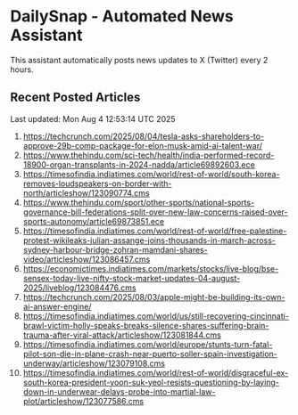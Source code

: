 # DailySnap - Automated News Assistant

This assistant automatically posts news updates to X (Twitter) every 2 hours.

## Recent Posted Articles

Last updated: Mon Aug  4 12:53:14 UTC 2025

1. https://techcrunch.com/2025/08/04/tesla-asks-shareholders-to-approve-29b-comp-package-for-elon-musk-amid-ai-talent-war/
2. https://www.thehindu.com/sci-tech/health/india-performed-record-18900-organ-transplants-in-2024-nadda/article69892603.ece
3. https://timesofindia.indiatimes.com/world/rest-of-world/south-korea-removes-loudspeakers-on-border-with-north/articleshow/123090774.cms
4. https://www.thehindu.com/sport/other-sports/national-sports-governance-bill-federations-split-over-new-law-concerns-raised-over-sports-autonomy/article69873851.ece
5. https://timesofindia.indiatimes.com/world/rest-of-world/free-palestine-protest-wikileaks-julian-assange-joins-thousands-in-march-across-sydney-harbour-bridge-zohran-mamdani-shares-video/articleshow/123086457.cms
6. https://economictimes.indiatimes.com/markets/stocks/live-blog/bse-sensex-today-live-nifty-stock-market-updates-04-august-2025/liveblog/123084476.cms
7. https://techcrunch.com/2025/08/03/apple-might-be-building-its-own-ai-answer-engine/
8. https://timesofindia.indiatimes.com/world/us/still-recovering-cincinnati-brawl-victim-holly-speaks-breaks-silence-shares-suffering-brain-trauma-after-viral-attack/articleshow/123081844.cms
9. https://timesofindia.indiatimes.com/world/europe/stunts-turn-fatal-pilot-son-die-in-plane-crash-near-puerto-soller-spain-investigation-underway/articleshow/123079108.cms
10. https://timesofindia.indiatimes.com/world/rest-of-world/disgraceful-ex-south-korea-president-yoon-suk-yeol-resists-questioning-by-laying-down-in-underwear-delays-probe-into-martial-law-plot/articleshow/123077586.cms
